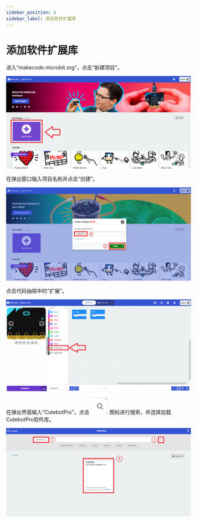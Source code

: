 ```yaml
---
sidebar_position: 4
sidebar_label: 添加软件扩展库
---
```


# 添加软件扩展库

进入“makecode.microbit.org”，点击“新建项目”。

![](./images/cutebot-pro-add-the-software-package-01.png)

在弹出窗口输入项目名称并点击“创建”。

![](./images/cutebot-pro-add-the-software-package-02.png)

点击代码抽屉中的“扩展”。

![](./images/cutebot-pro-add-the-software-package-03.png)

在弹出界面输入“CutebotPro”，点击 ![](./images/cutebot-pro-add-the-software-package-04.png) 图标进行搜索，并选择加载CutebotPro软件库。

![](./images/cutebot-pro-add-the-software-package-05.png)

